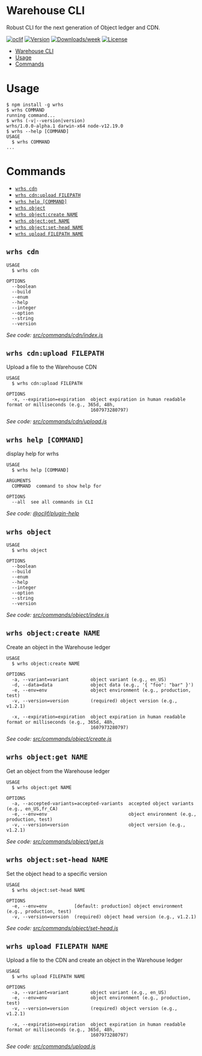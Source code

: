 # Warehouse CLI

Robust CLI for the next generation of Object ledger and CDN.

[![oclif](https://img.shields.io/badge/cli-oclif-brightgreen.svg)](https://oclif.io)
[![Version](https://img.shields.io/npm/v/wrhs.svg)](https://npmjs.org/package/wrhs)
[![Downloads/week](https://img.shields.io/npm/dw/wrhs.svg)](https://npmjs.org/package/wrhs)
[![License](https://img.shields.io/npm/l/wrhs.svg)](https://github.com/https://github.com/warehouseai/wrhs/wrhs/blob/master/package.json)

<!-- toc -->
* [Warehouse CLI](#warehouse-cli)
* [Usage](#usage)
* [Commands](#commands)
<!-- tocstop -->
# Usage
<!-- usage -->
```sh-session
$ npm install -g wrhs
$ wrhs COMMAND
running command...
$ wrhs (-v|--version|version)
wrhs/1.0.0-alpha.1 darwin-x64 node-v12.19.0
$ wrhs --help [COMMAND]
USAGE
  $ wrhs COMMAND
...
```
<!-- usagestop -->
# Commands
<!-- commands -->
* [`wrhs cdn`](#wrhs-cdn)
* [`wrhs cdn:upload FILEPATH`](#wrhs-cdnupload-filepath)
* [`wrhs help [COMMAND]`](#wrhs-help-command)
* [`wrhs object`](#wrhs-object)
* [`wrhs object:create NAME`](#wrhs-objectcreate-name)
* [`wrhs object:get NAME`](#wrhs-objectget-name)
* [`wrhs object:set-head NAME`](#wrhs-objectset-head-name)
* [`wrhs upload FILEPATH NAME`](#wrhs-upload-filepath-name)

## `wrhs cdn`

```
USAGE
  $ wrhs cdn

OPTIONS
  --boolean
  --build
  --enum
  --help
  --integer
  --option
  --string
  --version
```

_See code: [src/commands/cdn/index.js](https://github.com/warehouseai/wrhs/blob/v1.0.0-alpha.1/src/commands/cdn/index.js)_

## `wrhs cdn:upload FILEPATH`

Upload a file to the Warehouse CDN

```
USAGE
  $ wrhs cdn:upload FILEPATH

OPTIONS
  -x, --expiration=expiration  object expiration in human readable format or milliseconds (e.g., 365d, 48h,
                               1607973280797)
```

_See code: [src/commands/cdn/upload.js](https://github.com/warehouseai/wrhs/blob/v1.0.0-alpha.1/src/commands/cdn/upload.js)_

## `wrhs help [COMMAND]`

display help for wrhs

```
USAGE
  $ wrhs help [COMMAND]

ARGUMENTS
  COMMAND  command to show help for

OPTIONS
  --all  see all commands in CLI
```

_See code: [@oclif/plugin-help](https://github.com/oclif/plugin-help/blob/v3.2.0/src/commands/help.ts)_

## `wrhs object`

```
USAGE
  $ wrhs object

OPTIONS
  --boolean
  --build
  --enum
  --help
  --integer
  --option
  --string
  --version
```

_See code: [src/commands/object/index.js](https://github.com/warehouseai/wrhs/blob/v1.0.0-alpha.1/src/commands/object/index.js)_

## `wrhs object:create NAME`

Create an object in the Warehouse ledger

```
USAGE
  $ wrhs object:create NAME

OPTIONS
  -a, --variant=variant        object variant (e.g., en_US)
  -d, --data=data              object data (e.g., '{ "foo": "bar" }')
  -e, --env=env                object environment (e.g., production, test)
  -v, --version=version        (required) object version (e.g., v1.2.1)

  -x, --expiration=expiration  object expiration in human readable format or milliseconds (e.g., 365d, 48h,
                               1607973280797)
```

_See code: [src/commands/object/create.js](https://github.com/warehouseai/wrhs/blob/v1.0.0-alpha.1/src/commands/object/create.js)_

## `wrhs object:get NAME`

Get an object from the Warehouse ledger

```
USAGE
  $ wrhs object:get NAME

OPTIONS
  -a, --accepted-variants=accepted-variants  accepted object variants (e.g., en_US,fr_CA)
  -e, --env=env                              object environment (e.g., production, test)
  -v, --version=version                      object version (e.g., v1.2.1)
```

_See code: [src/commands/object/get.js](https://github.com/warehouseai/wrhs/blob/v1.0.0-alpha.1/src/commands/object/get.js)_

## `wrhs object:set-head NAME`

Set the object head to a specific version

```
USAGE
  $ wrhs object:set-head NAME

OPTIONS
  -e, --env=env          [default: production] object environment (e.g., production, test)
  -v, --version=version  (required) object head version (e.g., v1.2.1)
```

_See code: [src/commands/object/set-head.js](https://github.com/warehouseai/wrhs/blob/v1.0.0-alpha.1/src/commands/object/set-head.js)_

## `wrhs upload FILEPATH NAME`

Upload a file to the CDN and create an object in the Warehouse ledger

```
USAGE
  $ wrhs upload FILEPATH NAME

OPTIONS
  -a, --variant=variant        object variant (e.g., en_US)
  -e, --env=env                object environment (e.g., production, test)
  -v, --version=version        (required) object version (e.g., v1.2.1)

  -x, --expiration=expiration  object expiration in human readable format or milliseconds (e.g., 365d, 48h,
                               1607973280797)
```

_See code: [src/commands/upload.js](https://github.com/warehouseai/wrhs/blob/v1.0.0-alpha.1/src/commands/upload.js)_
<!-- commandsstop -->
